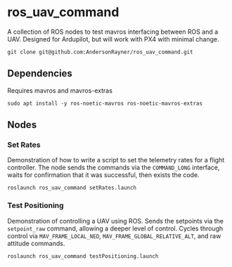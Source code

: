# ros_uav_command
A collection of ROS nodes to test mavros interfacing between ROS and a UAV.
Designed for Ardupilot, but will work with PX4 with minimal change.

```
git clone git@github.com:AndersonRayner/ros_uav_command.git
```

## Dependencies
Requires mavros and mavros-extras
```
sudo apt install -y ros-noetic-mavros ros-noetic-mavros-extras
```

## Nodes
### Set Rates
Demonstration of how to write a script to set the telemetry rates for a flight controller.
The node sends the commands via the `COMMAND_LONG` interface, waits for confirmation that it was successful, then exists the code.
```
roslaunch ros_uav_command setRates.launch
```

### Test Positioning
Demonstration of controlling a UAV using ROS.
Sends the setpoints via the `setpoint_raw` command, allowing a deeper level of control.
Cycles through control via `MAV_FRAME_LOCAL_NED`, `MAV_FRAME_GLOBAL_RELATIVE_ALT`, and raw attitude commands.
```
roslaunch ros_uav_command testPositioning.launch
```
